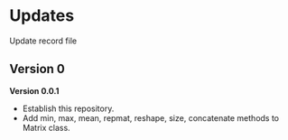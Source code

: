 # Updates
Update record file

## Version 0
**Version 0.0.1**
* Establish this repository.
* Add min, max, mean, repmat, reshape, size, concatenate methods to Matrix class.